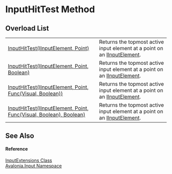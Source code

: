 # InputHitTest Method


## Overload List
<table>
<tr>
<td><a href="M_Avalonia_Input_InputExtensions_InputHitTest_3">InputHitTest(IInputElement, Point)</a></td>
<td>Returns the topmost active input element at a point on an <a href="T_Avalonia_Input_IInputElement">IInputElement</a>.</td>
</tr>
<tr>
<td><a href="M_Avalonia_Input_InputExtensions_InputHitTest">InputHitTest(IInputElement, Point, Boolean)</a></td>
<td>Returns the topmost active input element at a point on an <a href="T_Avalonia_Input_IInputElement">IInputElement</a>.</td>
</tr>
<tr>
<td><a href="M_Avalonia_Input_InputExtensions_InputHitTest_2">InputHitTest(IInputElement, Point, Func(Visual, Boolean))</a></td>
<td>Returns the topmost active input element at a point on an <a href="T_Avalonia_Input_IInputElement">IInputElement</a>.</td>
</tr>
<tr>
<td><a href="M_Avalonia_Input_InputExtensions_InputHitTest_1">InputHitTest(IInputElement, Point, Func(Visual, Boolean), Boolean)</a></td>
<td>Returns the topmost active input element at a point on an <a href="T_Avalonia_Input_IInputElement">IInputElement</a>.</td>
</tr>
</table>

## See Also


#### Reference
<a href="T_Avalonia_Input_InputExtensions">InputExtensions Class</a>  
<a href="N_Avalonia_Input">Avalonia.Input Namespace</a>  

